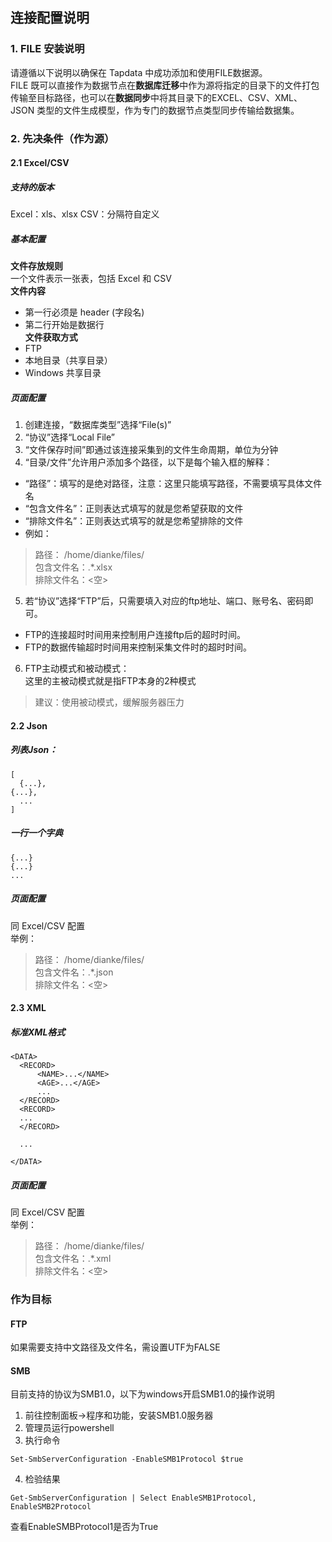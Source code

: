 ## **连接配置说明**
### **1. FILE 安装说明**
请遵循以下说明以确保在 Tapdata 中成功添加和使用FILE数据源。<br>
FILE 既可以直接作为数据节点在**数据库迁移**中作为源将指定的目录下的文件打包传输至目标路径，也可以在**数据同步**中将其目录下的EXCEL、CSV、XML、JSON 类型的文件生成模型，作为专门的数据节点类型同步传输给数据集。

### **2. 先决条件（作为源）**
#### **2.1 Excel/CSV**
##### 支持的版本
Excel：xls、xlsx
CSV：分隔符自定义

##### 基本配置
**文件存放规则**<br>
一个文件表示一张表，包括 Excel 和 CSV<br>
**文件内容**<br>
- 第一行必须是 header (字段名)<br>
- 第二行开始是数据行<br>
**文件获取方式**<br>
- FTP
- 本地目录（共享目录）
- Windows 共享目录

##### 页面配置
1. 创建连接，“数据库类型”选择“File(s)”<br>
2. “协议”选择“Local File”<br>
3. “文件保存时间”即通过该连接采集到的文件生命周期，单位为分钟<br>
4. “目录/文件”允许用户添加多个路径，以下是每个输入框的解释：<br>
- “路径”：填写的是绝对路径，注意：这里只能填写路径，不需要填写具体文件名<br>
- “包含文件名”：正则表达式填写的就是您希望获取的文件<br>
- “排除文件名”：正则表达式填写的就是您希望排除的文件<br>
- 例如：
>路径： /home/dianke/files/<br>
>包含文件名：.*.xlsx<br>
>排除文件名：<空><br>

5. 若“协议”选择“FTP”后，只需要填入对应的ftp地址、端口、账号名、密码即可。<br>
- FTP的连接超时时间用来控制用户连接ftp后的超时时间。<br>
- FTP的数据传输超时时间用来控制采集文件时的超时时间。<br>

6. FTP主动模式和被动模式：<br>
这里的主被动模式就是指FTP本身的2种模式<br>
>建议：使用被动模式，缓解服务器压力<br>

#### **2.2 Json**<br>
##### 列表Json：<br>
```
[
  {...},
{...},
  ...
]
```
##### 一行一个字典
```
{...}
{...}
...
```

##### 页面配置
同 Excel/CSV 配置<br>
举例：<br>
>路径： /home/dianke/files/<br>
>包含文件名：.*.json<br>
>排除文件名：<空><br>

#### **2.3 XML**
##### 标准XML格式
```
<DATA>
  <RECORD>
      <NAME>...</NAME>
      <AGE>...</AGE>
      ...
  </RECORD>
  <RECORD>
  ...
  </RECORD>

  ...

</DATA>
```

##### 页面配置
同 Excel/CSV 配置<br>
举例：<br>
>路径： /home/dianke/files/<br>
>包含文件名：.*.xml<br>
>排除文件名：<空><br>

### 作为目标
#### FTP
如果需要支持中文路径及文件名，需设置UTF为FALSE
#### SMB
目前支持的协议为SMB1.0，以下为windows开启SMB1.0的操作说明
1. 前往控制面板->程序和功能，安装SMB1.0服务器
2. 管理员运行powershell
3. 执行命令
```
Set-SmbServerConfiguration -EnableSMB1Protocol $true
```
4. 检验结果
```
Get-SmbServerConfiguration | Select EnableSMB1Protocol, EnableSMB2Protocol
```
查看EnableSMBProtocol1是否为True